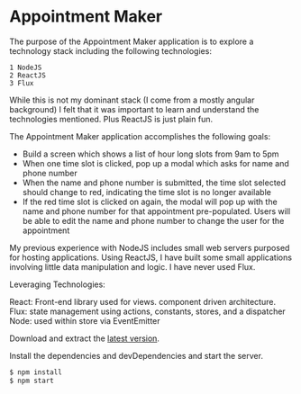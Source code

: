 # Appointment Maker


The purpose of the Appointment Maker application is to explore a technology stack including the following technologies:

    1 NodeJS
    2 ReactJS
    3 Flux


While this is not my dominant stack (I come from a mostly angular background) I felt that it was important to learn and understand the technologies mentioned. Plus ReactJS is just plain fun.

The Appointment Maker application accomplishes the following goals:

  - Build a screen which shows a list of hour long slots from 9am to 5pm
  - When one time slot is clicked, pop up a modal which asks for name and phone number
  - When the name and phone number is submitted, the time slot selected should change to red, indicating the time slot is no longer available
  - If the red time slot is clicked on again, the modal will pop up with the name and phone number for that appointment pre-populated. Users will be able to edit the name and phone number to change the user for the appointment

My previous experience with NodeJS includes small web servers purposed for hosting applications.
Using ReactJS, I have built some small applications involving little data manipulation and logic.
I have never used Flux.


Leveraging Technologies:

React: Front-end library used for views. component driven architecture.
Flux: state management using actions, constants, stores, and a dispatcher
Node: used within store via EventEmitter

Download and extract the [latest version](https://github.com/trcosner/AppointmentMaker).

Install the dependencies and devDependencies and start the server.

```sh
$ npm install
$ npm start
```
